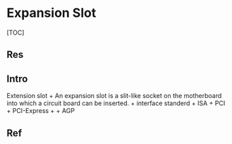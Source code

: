 # Expansion Slot

[TOC]



## Res


## Intro
Extension slot
	+ An expansion slot is a slit-like socket on the motherboard into which a circuit board can be inserted.
	+ interface standerd
		+ ISA
		+ PCI
			+ PCI-Express
			+ 
		+ AGP





## Ref

